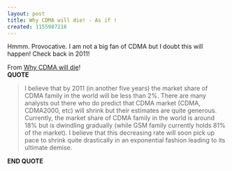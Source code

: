 ```yaml
---
layout: post
title: Why CDMA will die! - As if !
created: 1155987216
---
```

<p>
Hmmm. Provocative. I am not a big fan of CDMA but I doubt this will happen! Check back in 2011!
</p><p>
From <a href="http://windia.blogspot.com/2006/08/why-cdma-will-die.html">Why CDMA will die</a>!
<br /><strong>QUOTE</strong>
</p><blockquote>
I believe that by 2011 (in another five years) the market share of CDMA family in the world will be less than 2%. There are many analysts out there who do predict that CDMA market (CDMA, CDMA2000, etc) will shrink but their estimates are quite generous. Currently, the market share of CDMA family in the world is around 18% but is dwindling gradually (while GSM family currently holds 81% of the market). I believe that this decreasing rate will soon pick up pace to shrink quite drastically in an exponential fashion leading to its ultimate demise.
</blockquote><p>
<strong>END QUOTE</strong>
</p>
